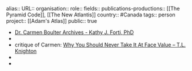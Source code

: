 alias::
URL::
organisation::
role:: 
fields::
publications-productions:: [[The Pyramid Code]], [[The New Atlantis]] 
country:: #Canada 
tags:: person
project:: [[Adam's Atlas]] 
public:: true

- [Dr. Carmen Boulter Archives - Kathy J. Forti, PhD](https://trinfinity8.com/tag/dr-carmen-boulter/)
-
- critique of Carmen: [Why You Should Never Take It At Face Value – T.L. Knighton](https://tlknighton.wordpress.com/2017/04/30/why-you-should-never-take-it-at-face-value/)
-
-